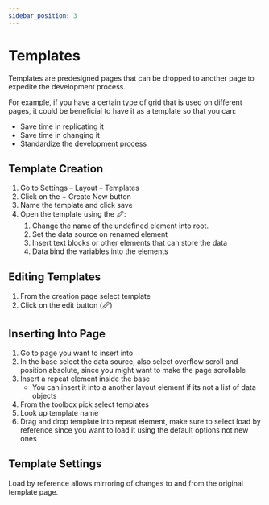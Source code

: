 ```yaml
---
sidebar_position: 3
---
```

# Templates

Templates are predesigned pages that can be dropped to another page to expedite the development process.

For example, if you have a certain type of grid that is used on different pages, it could be beneficial to have it as a template so that you can:

- Save time in replicating it
- Save time in changing it
- Standardize the development process

## Template Creation

1. Go to Settings – Layout – Templates
2. Click on the + Create New button
3. Name the template and click save
4. Open the template using the 🖉:
    1. Change the name of the undefined element into root.
    2. Set the data source on renamed element
    3. Insert text blocks or other elements that can store the data
    4. Data bind the variables into the elements

## Editing Templates

1. From the creation page select template
2. Click on the edit button (🖉)

## Inserting Into Page

1. Go to page you want to insert into
2. In the base select the data source, also select overflow scroll and position absolute, since you might want to make the page scrollable
3. Insert a repeat element inside the base
    - You can insert it into a another layout element if its not a list of data objects
4. From the toolbox pick select templates
5. Look up template name
6. Drag and drop template into repeat element, make sure to select load by reference since you want to load it using the default options not new ones

## Template Settings

Load by reference allows mirroring of changes to and from the original template page.

